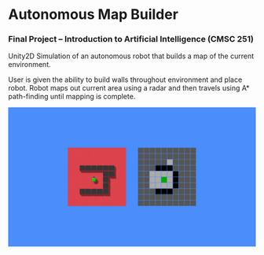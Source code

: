 # Autonomous Map Builder
### Final Project – Introduction to Artificial Intelligence (CMSC 251)

Unity2D Simulation of an autonomous robot that builds a map of the current environment.

User is given the ability to build walls throughout environment and place robot. Robot maps out current area using a radar and then travels using A* path-finding until mapping is complete.

<img src="/Documents/Mapping%20Example.png"/>
